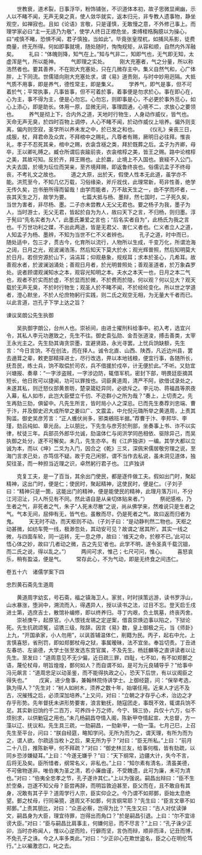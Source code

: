 <!-- { "loadSidebar": true } -->
　　世教衰，道术裂，日事浮华，粉饰铺张，不识道体本初，故子思微显阐幽，示人以不睹不闻，无声无臭之真，使人敛华就实，返本归元，非专教人遗事物，静坐观空，如禅寂也。且如《论语》言敬，只是谨慎，无敢慢之意，不外修己事上。而理学家必曰“主一无适乃为敬”，使学人终日正襟危坐，束缚桎梏胸臆以为操心，曰“戒慎不睹，恐惧不闻，君子慎独，当如此”。毕竟张皇陧杌，如捕风系影，徒费商量，终无所得。何如即事就境，随处随时，恂恂规矩，从容和顺，自然内外浑融矣。
　　礼曰：“体魄则降，知气在上。”知与气非二，知即气也，无气即无知，太虚浑是气，所以能神。
　　气即理之实处。
　　刚大充塞者，气之分量，所以称浩然者也。要其善养，不在刚大充塞处，只在几微存主中。集义自然气和，心广体胖，上下同流。世儒错向刚大充塞处求，谓《易》道贵刚，与时中妙用迥隔。大抵气质不用事，即是养气，德性常主，即是集义。
　　学养气，即气是事，但不可着於气；平常执事，凡事皆事，但不可着於事，着事便是勿求於心。事在即心在，心为主，事不得为主，便是心勿忘。心勿忘，则即事是心，不必更於事外觅心，如心上添心，即是助长。体用一原，显微无间，事理圆通，心境不二，求放心之要领也。
　　养气是彻上下，合内外之道，天地时行物生，人身动作威仪，皆气也。天命无声无臭，於四时百物上调停，人心不睹不闻，於动作威仪上培养。偏外则支离，偏内则空寂，圣学所以养未发之中，於已发之和也。
　　《仪礼》亲丧三日，成服，杖，拜君命及众宾，不拜棺中之赐礼，凡尊者有赐，厥明日必往拜。惟丧礼，孝子不忍死其亲，棺中之赐，衣衾含襚之类，拜於既葬之后。孟子为齐卿，母卒，王以卿礼赙之。臧仓所谓后丧踰前丧，衣衾棺椁之美，皆王之赐。路中论棺椁之美，其故可知。反於齐，拜王赐也。止於嬴，止境上不入国也。衰絰不入公门。大夫去国，於境为坛位而哭亲，至齐境拜赐，即返鲁终丧也。俗儒讥孟子不终母丧，不考礼文之故也。
　　道之大原，出於天，假使人性本无此道，虽学亦不能。洪荒至今，不知几亿万载，习俗缘染，斧斤戕伐，此理常新，苟非性善，绝学无传久矣，岂书册所得而留哉！由学而能者，万不敌天生之一，由不学而坏者，一丧其天生之万，故学为要。
　　七篇大抵与杨、墨辩，然七国时，二子死久矣，当世为害者，非尽杨、墨。二子亦未尝教人无父无君也。要之杨子为我，墨子为人，当时游士，无父无君，皆起於自为为人，故曰天下之言，不归杨，则归墨。淳于髡曰“先名实者为人”，此墨氏兼爱之言也；“后名实者自为”，此杨氏为我之言也。千万世功利之媒，不出此两途，皆是无君父、害仁义者也。仁义者立人之道，人知孟子为杨、墨辨，不知为当世不仁不义者辨也。
　　孔子之道，时中而已，随处适中，包三才，贯古今，化育所以流行，人物所以生成，千变万化，所谓沧海之阔，日月之光，观波澜浩荡，然后知天下莫大於水；观光辉普照，然后知明莫大於日月。若但穷源於山下，涓涓耳；仰观悬象，规规耳；求本於圣心，几希耳。故善观水者，於波澜汹涌处；善观日月者，於光明普照处；善观圣道者，於万象森罗处。说者顾谓观澜知水之本，观容光知明之本。夫水之本天一也，日月之本二气也，观者不於实而於虚，不於显而於微，不於费而於隐，何以观？何以见大？观天载於无声无臭，不於时行物生；观圣人於不睹不闻，不於经纶变化。所以世之学道者，澄心默坐，不於人伦庶物躬行实践，则二氏之观空无相，为无量大千者而已。以此言道，岂孔子下学上达之旨？

谏议吴朗公先生执御

　　吴执御字朗公，台州人也。崇祯间，由进士擢刑科给事中。初入考，选宜兴令，其私人李元功邀致之，先生不往。御史袁弘勋、金吾张道浚，搏击善类，太宰王永光主之。先生劾其诲贪崇墨，宜避贤路，永光寻罢。上忧兵饷缺额，先生言：“今日言饷，不在创法，而在择人。诚令北直、山西、陕西，凡近边州县，罢去遢茸之辈，敕吏部精择进士，尽行改选，畀以本地钱粮，便宜行事，各随所长，抚吾民，练士兵，饷不取偿於司农，兵不借援於戍卒，计无便於此。”不听。又劾宜兴塘报、奏章：“一字涉盗贼，一字涉边防，辄借军机，密封下部，明畏廷臣摘其短长，他日败可以捷闻，功可以罪按也。词臣黄道周，清严不阿，欲借试录处之，未遂其私，则迁怒仪部黄景昉，楚录箴砭异同，必欲斥之。李元功、蒋福昌等夙夜入幕，私人如市，此岂大臣壁立千仞、不迩群小之所为哉？”奏上，上切责之。先生再劾三劾，俱留中。凡先生所言，皆时局小人之深忌。已而先生奏荐刘忠端、曹于汴，并及御史迟大成所举之姜曰广、文震孟，中允倪元璐所举之黄道周，上责其狥滥。御史吴彦芳言：“正人蠖伏尚多，邪类鵷班半据。”荐曹于汴、李邦华、李瑾，劾吕纯如、章光岳。上以朋比，下先生与彦芳於刑部，坐奏事上书、诈不以实律，杖徒三年。兵部员外郎华允诚，劾温体仁与闵洪学同邑相依、驱除异己，而吴执御之处分，遂不可解矣。未几，先生亦卒。有《江庐独讲》一编。其学大都以立诚为本，而以《坤》二爻为入门，因合之《乾》三爻，深佩宋儒居敬穷理之说，至海门言求己处，亦笃信不疑。故于克己闲邪，谓不当作去私说，虽未洞见道体，独契往圣，而一种担当近理之识，卓然躬行君子也。
江庐独讲

　　克复工夫，是一了百当，其余出门使民，都是逐件做工夫。假如出门时，聚起精神，这出门时，便是仁；使民时，聚起精神，这使民时，便是仁。（子刘子曰：“精神只是一箇，这能出门的精神，便是能使民的精神，此理月落万川，不分江河沼沚，只人所见有不同。然此语自是从亲切体贴来者。”）
　　祭祀感格，乃生者之气，非死者之气，朱子“人死未尽散”之说，尚从佛学来，然难说只是生者之气。气本无间，屈伸有无，皆气也。虽散而尽，仍是死者之气。故曰返而归者为鬼。
　　天无时不动，而天枢则不动。（子刘子曰：“是动静判然二物也。天枢之动甚微，如纺车筦一线，极渺忽处，其动安可见？故谓之‘居其所’。其实一线之微，与四面车轮，同一运转，无一息之停，故曰：‘维天之命，於穆不已。’此可以悟心体之妙，故曰‘几者动之微，吉之先见’者也。此学不明，遂令圣真千载沉锢，而二氏之说，得以乱之。”）
　　两间可求，惟己；七尺可问，惟心。
　　喜怒哀乐，稍有盈溢，便是气。
　　常存此心，不为气动，即是无终食之间违仁。



卷五十六　诸儒学案下四

忠烈黄石斋先生道周

　　黄道周字幼玄，号石斋，福之镇海卫人。家贫，时时挟策远游，读书罗浮山，山水暴涨，堕涧中，溯流而入，得遇异人，授以读书之法，过目不忘。登天启壬戌进士第，选庶吉士，散馆补编修，即以终养归。寻丁内艰，负土筑墓，终丧丙舍。
　　崇祯庚午，起原官。小人恨钱龙锡之定逆案，借袁崇焕边事以陷之，下狱论死。先生抗疏颂冤，诏镌三级，陛辞。因言《易》数，皇上御极之元，当《师卦》上九，“开国承家，小人勿用”，以讽首辅温体仁，削籍为民。丙子，起右中允，上言慎喜怒，省刑罚，即如郑鄤杖母之狱，事属暧昧，法不宜坐。奉旨切责。丁丑进左春坊、左谕德，大学士张至发选东宫官属，不及先生。杨廷麟等之直讲读者以让先生。至发曰：“道周意见不无少偏，近日疏三罪，四耻，七不如，有不如郑鄤之语，蔑伦杖母，明旨煌煌，鄤何如人？而自谓不如，是可为元良辅导乎？”给事中冯元飙言：“道周忠足以动圣鉴，而不能得执政之心，恐天下后世，有以议阁臣之得失也。”
　　戊寅，进少詹事，兼翰林院侍讲学士。上御经筵，问：“保举考选，孰为得人？”先生对：“树人如树木，须养之数十年，始堪任用。近来人才远不及古，况摧残之后，必须深加培养。”上又问，对曰：“立朝之才存乎心术，治边之才存乎形势。先年督抚未讲形势要害，浪言勦抚，随寇团走，事既不效，辄谓兵饷不足。其实新旧饷约千二百万，可养四十万之师，今宁、锦三协，兵仅十六万，似不烦别求，以供勦寇之用也。”未几杨嗣昌夺情入阁，陈新甲夺情起宣、大总督，方一藻以辽、抚议和。先生具三疏，一劾嗣昌，一劾新甲，一劾一藻。七月己巳，上召先生至平台，问曰：“朕自经筵，略知学问。无所为而为之，谓天理，有所为而为之，谓人欲。尔疏适当枚卜之后，果无所为乎？”对曰：“臣无所私。”上曰：“前月二十八日，推陈新甲，何不拜疏？”对曰：“御史林兰友，给事何楷，皆有劾疏，以同乡恐涉嫌疑耳。”上曰：“今遂无嫌乎？”曰：“天下纲常，边疆大计，失今不言，后将无及矣。臣所惜者，纲常名义，非私也。”上曰：“知尔素有清名，清虽美德，不可傲物遂非。唯伯夷为圣之清，若小廉曲谨，不受餽遗，此可为廉，未可为清也。”对曰：“伯夷全忠孝之节，孔子遂许其仁。”上以为强说。嗣昌出辩曰：“臣不生於空桑，岂遂不知父母？臣尝再辞，而明旨敦迫甚至，臣父而在，且不敢自有其身，况敢有其子乎？道周学行人宗，臣实仰企之。今乃谓不如郑鄤，臣始太息绝望。鄤之杖母，行同枭獍，道周又不如鄤，何言纲常耶？”先生曰：“臣言文章不如郑鄤。”上责其朋比，对曰：“众恶必察，岂得为比？”先生又曰：“古人对仗读弹文，嗣昌身为大臣，理宜待罪，岂得出而角口？”於是嗣昌引退。上曰：“尔不宜诽谤大臣。”对曰：“臣与嗣昌比肩事主，何嫌何忌，而不尽言？”上曰：“孔子诛少正卯，当时亦称闻人，惟以心逆而险，行僻而坚，言伪而辩，顺非而泽，记丑而博，不免孔子之诛。今之人率多类此。”对曰：“少正卯心在欺世盗名，臣之心在明伦笃行。”上以褊激恣口，叱之去。
